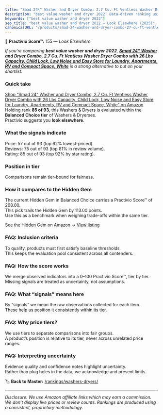 ```yaml
---
title: "Smad 24\" Washer and Dryer Combo, 2.7 Cu. Ft Ventless Washer Dryer Combo with 26 Lbs Capacity, Child Lock, Low Noise and Easy Store for Laundry, Apartments, RV and Compact Space, White"
description: "best value washer and dryer 2022: Data-driven ranking using the Practivio Score™. Positioned by quality, value, demand, findability, momentum."
keywords: ["best value washer and dryer 2022"]
seo_title: "best value washer and dryer 2022 — Look Elsewhere (2025)"
canonicalURL: "/products/smad-24-washer-and-dryer-combo-27-cu-ft-ventless-washer-dryer-combo-with-26-lbs-capacity-child-lock-low-noise-and-easy-store-for-laundry-apartments-rv-and-compact-space-white-B0CF46FMYX/"
---
```


**🚫 Practivio Score™:** 155 — _Look Elsewhere_


*If you're comparing **best value washer and dryer 2022**, **[Smad 24" Washer and Dryer Combo, 2.7 Cu. Ft Ventless Washer Dryer Combo with 26 Lbs Capacity, Child Lock, Low Noise and Easy Store for Laundry, Apartments, RV and Compact Space, White](https://www.amazon.com/dp/B0CF46FMYX?tag=practivio-20)** is a strong alternative to put on your shortlist.*
### Quick take
[Shop “Smad 24" Washer and Dryer Combo, 2.7 Cu. Ft Ventless Washer Dryer Combo with 26 Lbs Capacity, Child Lock, Low Noise and Easy Store for Laundry, Apartments, RV and Compact Space, White” on Amazon](https://www.amazon.com/dp/B0CF46FMYX?tag=practivio-20)
Holding rank **85 of 93**, this Washers & Dryers is evaluated within the **Balanced Choice tier** of Washers & Dryerses.  
Practivio suggests you **look elsewhere**.

### What the signals indicate
Price: 57 out of 93 (top 62% lowest-priced).  
Reviews: 75 out of 93 (top 81% in review volume).  
Rating: 85 out of 93 (top 92% by star rating).  

### Position in tier
Comparisons remain tier-bound for fairness.

### How it compares to the Hidden Gem
The current Hidden Gem in Balanced Choice carries a Practivio Score™ of 268.00.  
This pick trails the Hidden Gem by 113.00 points.  
Use this as a benchmark when weighing trade-offs within the same tier.  

See the Hidden Gem on Amazon → [View listing](https://www.amazon.com/dp/B097H2FVNZ?tag=practivio-20)

### FAQ: Inclusion criteria
To qualify, products must first satisfy baseline thresholds.  
This keeps the evaluation pool consistent across all contenders.

### FAQ: How the score works
We merge observed indicators into a 0–100 Practivio Score™, tier by tier.  
Missing signals are treated as uncertainty, not assumptions.

### FAQ: What “signals” means here
By “signals” we mean the raw observations collected for each item.  
These help us position it consistently within its tier.

### FAQ: Why price tiers?
We use tiers to separate comparisons into fair groups.  
A product’s position is relative to its tier, never across unrelated price ranges.

### FAQ: Interpreting uncertainty
Evidence quality and confidence notes highlight uncertainty.  
Rather than plug holes in the data, we acknowledge and present limits.


🏷️ **Back to Master:** [/rankings/washers-dryers/](/rankings/washers-dryers/)

---
_Disclosure: We use Amazon affiliate links which may earn a commission. We don’t display live prices or review counts. Rankings are produced using a consistent, proprietary methodology._
